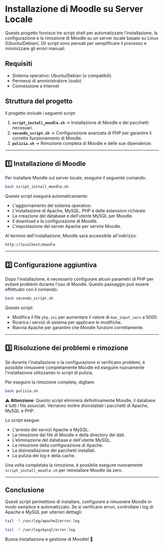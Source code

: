 # Installazione di Moodle su Server Locale

Questo progetto fornisce tre script shell per automatizzare l'installazione, la configurazione e la rimozione di Moodle su un server locale basato su Linux (Ubuntu/Debian). Gli script sono pensati per semplificare il processo e minimizzare gli errori manuali.

## Requisiti

- Sistema operativo: Ubuntu/Debian (o compatibili)
- Permessi di amministratore (sudo)
- Connessione a Internet

## Struttura del progetto

Il progetto include i seguenti script:

1. **`script_install_moodle.sh`** → Installazione di Moodle e dei pacchetti necessari.
2. **`secondo_script.sh`** → Configurazione avanzata di PHP per garantire il corretto funzionamento di Moodle.
3. **`pulizia.sh`** → Rimozione completa di Moodle e delle sue dipendenze.

---

## 1️⃣ Installazione di Moodle

Per installare Moodle sul server locale, eseguire il seguente comando:

```bash
bash script_install_moodle.sh
```

Questo script eseguirà automaticamente:
- L'aggiornamento del sistema operativo.
- L'installazione di Apache, MySQL, PHP e delle estensioni richieste.
- La creazione del database e dell'utente MySQL per Moodle.
- Il download e la configurazione di Moodle.
- L'impostazione del server Apache per servire Moodle.

Al termine dell'installazione, Moodle sarà accessibile all'indirizzo:
```
http://localhost/moodle
```

---

## 2️⃣ Configurazione aggiuntiva

Dopo l'installazione, è necessario configurare alcuni parametri di PHP per evitare problemi durante l'uso di Moodle. Questo passaggio può essere effettuato con il comando:

```bash
bash secondo_script.sh
```

Questo script:
- Modifica il file `php.ini` per aumentare il valore di `max_input_vars` a 5000.
- Ricarica i servizi di sistema per applicare le modifiche.
- Riavvia Apache per garantire che Moodle funzioni correttamente.

---

## 3️⃣ Risoluzione dei problemi e rimozione

Se durante l'installazione o la configurazione si verificano problemi, è possibile rimuovere completamente Moodle ed eseguire nuovamente l'installazione utilizzando lo script di pulizia.

Per eseguire la rimozione completa, digitare:

```bash
bash pulizia.sh
```

⚠ **Attenzione**: Questo script eliminerà definitivamente Moodle, il database e tutti i file associati. Verranno inoltre disinstallati i pacchetti di Apache, MySQL e PHP.

Lo script esegue:
- L'arresto dei servizi Apache e MySQL.
- La rimozione dei file di Moodle e della directory dei dati.
- L'eliminazione del database e dell'utente MySQL.
- La rimozione della configurazione di Apache.
- La disinstallazione dei pacchetti installati.
- La pulizia dei log e della cache.

Una volta completata la rimozione, è possibile eseguire nuovamente `script_install_moodle.sh` per reinstallare Moodle da zero.

---

## Conclusione

Questi script permettono di installare, configurare e rimuovere Moodle in modo semplice e automatizzato. Se si verificano errori, controllare i log di Apache e MySQL per ulteriori dettagli:

```bash
tail -f /var/log/apache2/error.log
```

```bash
tail -f /var/log/mysql/error.log
```

Buona installazione e gestione di Moodle! 🚀
